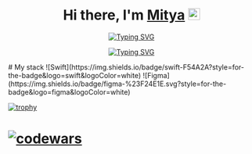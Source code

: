 <div align="center">

# Hi there, I'm [Mitya](https://about.me/mityamikhailov/) <img src="https://github.com/blackcater/blackcater/raw/main/images/Hi.gif" height="24" width="24"/>

[![Typing SVG](https://readme-typing-svg.herokuapp.com?font=Fira+Code&weight=500&pause=500&color=177386&center=true&multiline=true&random=false&width=435&lines=iOS+developer+from+Kazakhstan)](https://git.io/typing-svg)

[![Typing SVG](https://readme-typing-svg.herokuapp.com?font=Fira+Code&weight=500&duration=2000&pause=500&color=177386&center=true&multiline=true&repeat=false&random=false&width=435&lines=This+my+GitHub+repository)](https://git.io/typing-svg)

</div>
# My stack
![Swift](https://img.shields.io/badge/swift-F54A2A?style=for-the-badge&logo=swift&logoColor=white) ![Figma](https://img.shields.io/badge/figma-%23F24E1E.svg?style=for-the-badge&logo=figma&logoColor=white)




[![trophy](https://github-profile-trophy.vercel.app/?username=ryo-ma)](https://github.com/ryo-ma/github-profile-trophy)
# [![codewars](https://www.codewars.com/users/MityaMikhailov/badges/large)](https://www.codewars.com/users/MityaMikhailov) 
